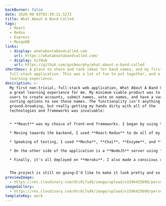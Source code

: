 ```yaml
---
backBurner: false
date: 2020-08-03T02:39:11.527Z
title: What About A Band Called
tags:
  - React
  - Redux
  - Express
  - MongoDB
links:
  - display: whataboutabandcalled.com
    url: https://whataboutabandcalled.com/
  - display: GitHub
    url: https://github.com/gusbmurphy/what-about-a-band-called
shortDesc: A place to share and rank ideas for band names, and my first real
  full-stack application. This was a lot of fun to put together, and a great
  learning experience.
description: >-
  My first non-trivial, full-stack web application, What About A Band Called was
  a great learning experience for me. My minimum viable product was to allow
  users to create accounts, submit names, vote on names, and have a variety of
  sorting options to see those names. The functionality isn't anything
  ground-breaking, but really getting my hands dirty with all of the
  technologies and frameworks was invaluable:


  * **React** was my choice of front-end frameworks. I began by using the lifecycle methods, but about halfway through development I caught a glimpse of **React Hooks**, and ultimately refactored all the components to use them.

  * Moving towards the backend, I used **React-Redux** to do all of my state management, and **Redux-Saga** middleware to help with asynchronicity. Working with sagas (to me) is great—after getting over the learning curve and getting more familiar with generator functions, I think it's let me write much more efficient code, and more easily testable code.

  * Speaking of testing, I used **Mocha**, **Chai**, **Enzyme**, and **Sinon** to write some tests. Actually, I ended up writing a [bunch](https://github.com/gusbmurphy/what-about-a-band-called/commit/d094f3f4c1631dce46cab08dc11130ffe4e228ab) of unit tests. However, my failure to stop switching around technologies lead me to eventually move the whole project over to **TypeScript**. Paired with the incredible **Redux Toolkit**, I ended up making all of those precious unit tests obsolete. In it's current state, however, the application doesn't have any meaningful testing (a yikes that I'll hopefully get around to un-yikesing).

  * On the other side of the application is a **NodeJS** server using **Express**, communicating with a **MongoDB** database. I ended up trying to see how much I could get out of **Mongoose**, and eventually started using **Typegoose**—a great library that (paired with Typescript), does a fantastic job of getting close to (maybe achieving? I'm not smart) immutable data types. Again, there were a lot of unit tests I had written earlier that ended up being rendered useless with the implementation of this typing.

  * Finally, it's all deployed on **Heroku**. I also made a conscious decision to not begin with Create React App, or something similar. I really wanted to work through the necessary development environment setup with **Webpack**, **Babel**, and **ESLint**, because I knew it would be pretty easy for me to not pay any attention to them if they were already working fine! I really got to challenge myself by repeatedly breaking everything by trying multiple times to move everything over to Typescript.


  The project is still on going—I'd like to make it look pretty and so boilerplate-y. With any luck, I'll actually keep working on it!
previewImage:
  - https://res.cloudinary.com/dtc0i7udk/image/upload/v1596425098/personal-site/Kapture_2020-08-02_at_22.22.44_plorcx.gif
imageGallery:
  - https://res.cloudinary.com/dtc0i7udk/image/upload/v1596425098/personal-site/Kapture_2020-08-02_at_22.22.44_plorcx.gif
templateKey: work
---
```

